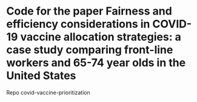 # Code for the paper Fairness and efficiency considerations in COVID-19 vaccine allocation strategies: a case study comparing front-line workers and 65-74 year olds in the United States

Repo covid-vaccine-prioritization

